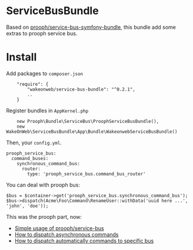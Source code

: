 ServiceBusBundle
================

Based on [prooph/service-bus-symfony-bundle](https://github.com/prooph/service-bus-symfony-bundle), this bundle add some extras to prooph service bus.


# Install

Add packages to `composer.json`

```
    "require": {
        "wakeonweb/service-bus-bundle": "^0.2.1",
        ..
    }
```

Register bundles in `AppKernel.php`

```
    new Prooph\Bundle\ServiceBus\ProophServiceBusBundle(),
    new WakeOnWeb\ServiceBusBundle\App\Bundle\WakeonwebServiceBusBundle()
```

Then, your `config.yml`.

```
prooph_service_bus:
  command_buses:
    synchronous_command_bus:
      router:
        type: 'prooph_service_bus.command_bus_router'
```

You can deal with prooph bus:

```
$bus = $container->get('prooph_service_bus.synchronous_command_bus');
$bus->dispatch(Acme\Foo\Command\RenameUser::withData('uuid here ...', 'john', 'doe'));
```

This was the prooph part, now:

- [Simple usage of prooph/service-bus](docs/example.md)
- [How to dispatch asynchronous commands](docs/asynchronous.md)
- [How to dispatch automatically commands to specific bus](docs/mapping.md)
